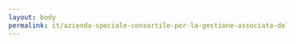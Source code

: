 ```yaml
---
layout: body
permalink: it/azienda-speciale-consortile-per-la-gestione-associata-delle-politiche-sociali-nei-comuni-dell-ambito-territoriale-n-a1/
---
```


